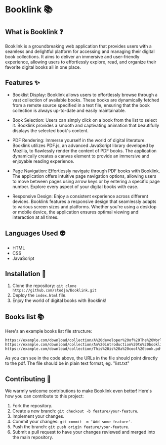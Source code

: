 # Booklink 📚

## What is Booklink ❓

Booklink is a groundbreaking web application that provides users with a seamless and delightful platform for accessing and managing their digital book collections. It aims to deliver an immersive and user-friendly experience, allowing users to effortlessly explore, read, and organize their favorite digital books all in one place.

## Features ✨

- Booklist Display: Booklink allows users to effortlessly browse through a vast collection of available books. These books are dynamically fetched from a remote source specified in a text file, ensuring that the book collection is always up-to-date and easily maintainable.

- Book Selection: Users can simply click on a book from the list to select it. Booklink provides a smooth and captivating animation that beautifully displays the selected book's content.

- PDF Rendering: Immerse yourself in the world of digital literature. Booklink utilizes PDF.js, an advanced JavaScript library developed by Mozilla, to flawlessly render the content of PDF books. The application dynamically creates a canvas element to provide an immersive and enjoyable reading experience.

- Page Navigation: Effortlessly navigate through PDF books with Booklink. The application offers intuitive page navigation options, allowing users to move between pages using arrow keys or by entering a specific page number. Explore every aspect of your digital books with ease.

- Responsive Design: Enjoy a consistent experience across different devices. Booklink features a responsive design that seamlessly adapts to various screen sizes and platforms. Whether you're using a desktop or mobile device, the application ensures optimal viewing and interaction at all times.

## Languages Used 👽

- HTML
- CSS
- JavaScript

## Installation 🔧

1. Clone the repository: `git clone https://github.com/stodja/Booklink.git`
2. Deploy the `index.html` file.
3. Enjoy the world of digital books with Booklink!

## Books list 📚

Here's an example books list file structure:

```
https://example.com/download/collection/A%20developer%20of%20The%20World.pdf
https://example.com/download/collection/An%20introduction%20to%20booklink.pdf
https://example.com/download/collection/This%20is%20a%20cool%20book.pdf
```

As you can see in the code above, the URLs in the file should point directly to the pdf.
The file should be in plain text format, eg. "list.txt"

## Contributing 🤗

We warmly welcome contributions to make Booklink even better! Here's how you can contribute to this project:

1. Fork the repository.
2. Create a new branch: `git checkout -b feature/your-feature`.
3. Implement your changes.
4. Commit your changes: `git commit -m 'Add some feature'`.
5. Push the branch: `git push origin feature/your-feature`.
6. Submit a pull request to have your changes reviewed and merged into the main repository.
